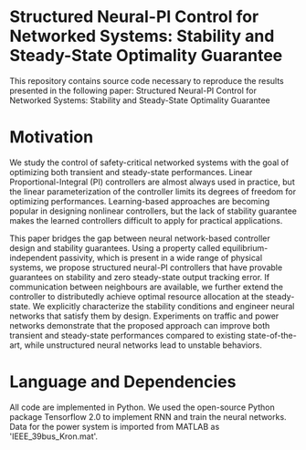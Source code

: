 # Structured Neural-PI Control for Networked Systems: Stability and Steady-State Optimality Guarantee
This repository contains source code necessary to reproduce the results presented in the following paper:
Structured Neural-PI Control for Networked Systems: Stability and Steady-State Optimality Guarantee 




# Motivation
We study the control of safety-critical networked systems with the goal of optimizing both transient and steady-state performances. Linear Proportional-Integral (PI)  controllers are almost always used in practice, but the linear parameterization of the controller limits its degrees of freedom for optimizing performances. Learning-based approaches are becoming popular in designing nonlinear controllers, but the lack of stability guarantee makes the learned controllers difficult to apply for practical applications. 

This paper bridges the gap between neural network-based controller design and stability guarantees. Using a property called equilibrium-independent passivity, which is present in a wide range of physical systems, we propose structured neural-PI controllers that have provable guarantees on stability and zero steady-state output tracking error. If communication between neighbours are available, we further extend the controller to distributedly achieve optimal resource allocation at the steady-state. We explicitly characterize the stability conditions and engineer neural networks that satisfy them by design. Experiments on traffic and power networks demonstrate that the proposed approach can improve both transient and steady-state performances compared to existing state-of-the-art, while unstructured neural networks lead to unstable behaviors. 


# Language and Dependencies
All code are implemented in Python.  We used the open-source Python package Tensorflow 2.0 to implement RNN and train the neural networks. Data for the power system is imported from MATLAB as 'IEEE_39bus_Kron.mat'. 

